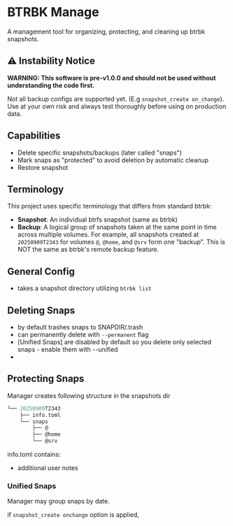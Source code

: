 # BTRBK Manage

A management tool for organizing, protecting, and cleaning up btrbk snapshots.

## ⚠️ Instability Notice

**WARNING: This software is pre-v1.0.0 and should not be used without understanding the code first.**

Not all backup configs are supported yet. (E.g `snapshot_create on_change`). Use at your own risk and always test thoroughly before using on production data.

## Capabilities

- Delete specific snapshots/backups (later called "snaps")
- Mark snaps as "protected" to avoid deletion by automatic cleanup
- Restore snapshot

## Terminology

This project uses specific terminology that differs from standard btrbk:

- **Snapshot**: An individual btrfs snapshot (same as btrbk)
- **Backup**: A logical group of snapshots taken at the same point in time across multiple volumes. For example, all snapshots created at `20250909T2343` for volumes `@`, `@home`, and `@srv` form one "backup". This is NOT the same as btrbk's remote backup feature.

<!-- Note: Not all snapshots in a backup group are necessarily created at the exact same time. If a snapshot is missing for a volume at the backup timestamp, the group will include the most recent previous snapshot of that volume instead. -->

## General Config

- takes a snapshot directory utilizing `btrbk list`

## Deleting Snaps

- by default trashes snaps to SNAPDIR/.trash
- can permanently delete with `--permanent` flag
- [Unified Snaps] are disabled by default so you delete only selected snaps - enable them with --unified
-

## Protecting Snaps

Manager creates following structure in the snapshots dir
```.meta
└── 20250909T2343
    ├── info.toml
    └── snaps
        ├── @
        ├── @home
        └── @srv
```

info.toml contains:
<!-- TODO:  -->
- additional user notes

### Unified Snaps

Manager may group snaps by date.

if `snapshot_create onchange` option is applied,
